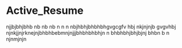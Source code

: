 # Active_Resume
njjbjbhjbhb nb nb nb n n n nbjhbhjbhbhbhgvgcgfv hbj nkjnjnjb gvgvhbj njnkjjnjrknejnjbhbhbebmnjnjjjbhbhbhbhjn n bhbhbhjbhjbjnj bhbn b n njnmjnjn
